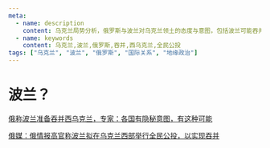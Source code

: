 ```yaml
---
meta:
  - name: description
    content: 乌克兰局势分析，俄罗斯与波兰对乌克兰领土的态度与意图，包括波兰可能吞并西乌克兰的相关报道
  - name: keywords
    content: 乌克兰,波兰,俄罗斯,吞并,西乌克兰,全民公投
tags: ["乌克兰", "波兰", "俄罗斯", "国际关系", "地缘政治"]
---
```


# 波兰？

[俄称波兰准备吞并西乌克兰，专家：各国有隐秘意图，有这种可能](https://www.163.com/dy/article/HNH19JA10515CCSC.html)

<ImgView title="波兰" url="https://5.z.wiki/autoupload/20221201/1yVo.1564X1786-image.png" />

[俄媒：俄情报高官称波兰拟在乌克兰西部举行全民公投，以实现吞并](https://www.163.com/dy/article/HNGTCKG00514R9OJ.html)

<ImgView title="波兰" url="https://5.z.wiki/autoupload/20221201/eZfe.1414X1812-image.png" />
